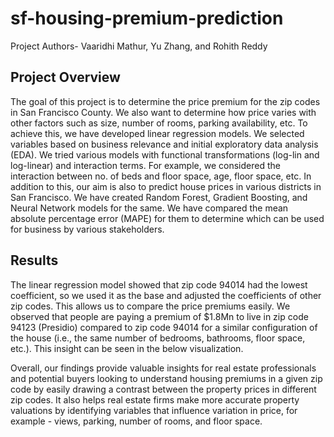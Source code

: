 # sf-housing-premium-prediction
Project Authors- Vaaridhi Mathur, Yu Zhang, and Rohith Reddy

## Project Overview

The goal of this project is to determine the price premium for the zip codes in San Francisco County. We also want to determine how price varies with other factors such as size, number of rooms, parking availability, etc. To achieve this, we have developed linear regression models. We selected variables based on business relevance and initial exploratory data analysis (EDA). We tried various models with functional transformations (log-lin and log-linear) and interaction terms. For example, we considered the interaction between no. of beds and floor space, age, floor space, etc. In addition to this, our aim is also to predict house prices in various districts in San Francisco. We have created Random Forest, Gradient Boosting, and Neural Network models for the same. We have compared the mean absolute percentage error (MAPE) for them to determine which can be used for business by various stakeholders.

## Results

The linear regression model showed that zip code 94014 had the lowest coefficient, so we used it as the base and adjusted the coefficients of other zip codes. This allows us to compare the price premiums easily. We observed that people are paying a premium of $1.8Mn to live in zip code 94123 (Presidio) compared to zip code 94014 for a similar configuration of the house (i.e., the same number of bedrooms, bathrooms, floor space, etc.). This insight can be seen in the below visualization. 

Overall, our findings provide valuable insights for real estate professionals and potential buyers looking to understand housing premiums in a given zip code by easily drawing a contrast between the property prices in different zip codes. It also helps real estate firms make more accurate property valuations by identifying variables that influence variation in price, for example - views, parking, number of rooms, and floor space. 
